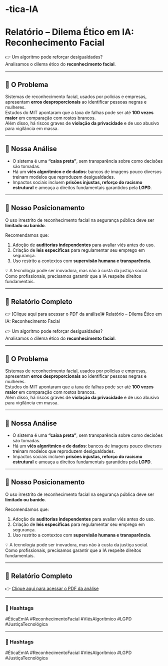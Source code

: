 # -tica-IA
# Relatório – Dilema Ético em IA: Reconhecimento Facial

👉 Um algoritmo pode reforçar desigualdades?  
Analisamos o dilema ético do **reconhecimento facial**.

---

## 📌 O Problema
Sistemas de reconhecimento facial, usados por polícias e empresas, apresentam **erros desproporcionais** ao identificar pessoas negras e mulheres.  
Estudos do MIT apontaram que a taxa de falhas pode ser até **100 vezes maior** em comparação com rostos brancos.  
Além disso, há riscos graves de **violação da privacidade** e de uso abusivo para vigilância em massa.

---

## 🔎 Nossa Análise
- O sistema é uma **“caixa preta”**, sem transparência sobre como decisões são tomadas.  
- Há um **viés algorítmico e de dados**: bancos de imagens pouco diversos treinam modelos que reproduzem desigualdades.  
- Impactos sociais incluem **prisões injustas, reforço do racismo estrutural** e ameaça a direitos fundamentais garantidos pela **LGPD**.  

---

## 🧭 Nosso Posicionamento
O uso irrestrito de reconhecimento facial na segurança pública deve ser **limitado ou banido**.  

Recomendamos que:  
1. Adoção de **auditorias independentes** para avaliar viés antes do uso.  
2. Criação de **leis específicas** para regulamentar seu emprego em segurança.  
3. Uso restrito a contextos com **supervisão humana e transparência**.  

💡 A tecnologia pode ser inovadora, mas não à custa da justiça social.  
Como profissionais, precisamos garantir que a IA respeite direitos fundamentais.

---

## 📂 Relatório Completo
👉 [Clique aqui para acessar o PDF da análise]# Relatório – Dilema Ético em IA: Reconhecimento Facial

👉 Um algoritmo pode reforçar desigualdades?  
Analisamos o dilema ético do **reconhecimento facial**.

---

## 📌 O Problema
Sistemas de reconhecimento facial, usados por polícias e empresas, apresentam **erros desproporcionais** ao identificar pessoas negras e mulheres.  
Estudos do MIT apontaram que a taxa de falhas pode ser até **100 vezes maior** em comparação com rostos brancos.  
Além disso, há riscos graves de **violação da privacidade** e de uso abusivo para vigilância em massa.

---

## 🔎 Nossa Análise
- O sistema é uma **“caixa preta”**, sem transparência sobre como decisões são tomadas.  
- Há um **viés algorítmico e de dados**: bancos de imagens pouco diversos treinam modelos que reproduzem desigualdades.  
- Impactos sociais incluem **prisões injustas, reforço do racismo estrutural** e ameaça a direitos fundamentais garantidos pela **LGPD**.  

---

## 🧭 Nosso Posicionamento
O uso irrestrito de reconhecimento facial na segurança pública deve ser **limitado ou banido**.  

Recomendamos que:  
1. Adoção de **auditorias independentes** para avaliar viés antes do uso.  
2. Criação de **leis específicas** para regulamentar seu emprego em segurança.  
3. Uso restrito a contextos com **supervisão humana e transparência**.  

💡 A tecnologia pode ser inovadora, mas não à custa da justiça social.  
Como profissionais, precisamos garantir que a IA respeite direitos fundamentais.

---

## 📂 Relatório Completo
👉 [Clique aqui para acessar o PDF da análise](./Relatorio_Reconhecimento_Facial.pdf)

---

### 🔖 Hashtags
#ÉticaEmIA #ReconhecimentoFacial #ViésAlgorítmico #LGPD #JustiçaTecnológica


---

### 🔖 Hashtags
#ÉticaEmIA #ReconhecimentoFacial #ViésAlgorítmico #LGPD #JustiçaTecnológica
